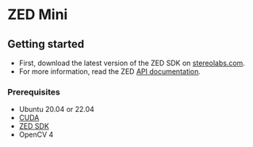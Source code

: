 # ZED Mini

## Getting started

- First, download the latest version of the ZED SDK on [stereolabs.com](https://www.stereolabs.com/docs/installation/linux/).
- For more information, read the ZED [API documentation](https://www.stereolabs.com/developers/documentation/API/).

### Prerequisites

- Ubuntu 20.04 or 22.04
- [CUDA](https://developer.nvidia.com/cuda-toolkit-archive)
- [ZED SDK](https://www.stereolabs.com/docs/installation/linux/)
- OpenCV 4
